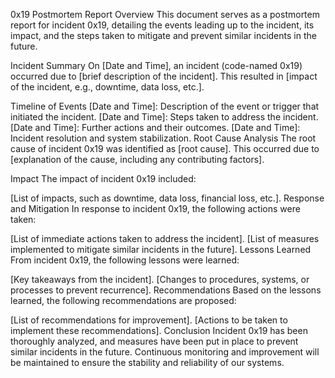 0x19 Postmortem Report
Overview
This document serves as a postmortem report for incident 0x19, detailing the events leading up to the incident, its impact, and the steps taken to mitigate and prevent similar incidents in the future.

Incident Summary
On [Date and Time], an incident (code-named 0x19) occurred due to [brief description of the incident]. This resulted in [impact of the incident, e.g., downtime, data loss, etc.].

Timeline of Events
[Date and Time]: Description of the event or trigger that initiated the incident.
[Date and Time]: Steps taken to address the incident.
[Date and Time]: Further actions and their outcomes.
[Date and Time]: Incident resolution and system stabilization.
Root Cause Analysis
The root cause of incident 0x19 was identified as [root cause]. This occurred due to [explanation of the cause, including any contributing factors].

Impact
The impact of incident 0x19 included:

[List of impacts, such as downtime, data loss, financial loss, etc.].
Response and Mitigation
In response to incident 0x19, the following actions were taken:

[List of immediate actions taken to address the incident].
[List of measures implemented to mitigate similar incidents in the future].
Lessons Learned
From incident 0x19, the following lessons were learned:

[Key takeaways from the incident].
[Changes to procedures, systems, or processes to prevent recurrence].
Recommendations
Based on the lessons learned, the following recommendations are proposed:

[List of recommendations for improvement].
[Actions to be taken to implement these recommendations].
Conclusion
Incident 0x19 has been thoroughly analyzed, and measures have been put in place to prevent similar incidents in the future. Continuous monitoring and improvement will be maintained to ensure the stability and reliability of our systems.
